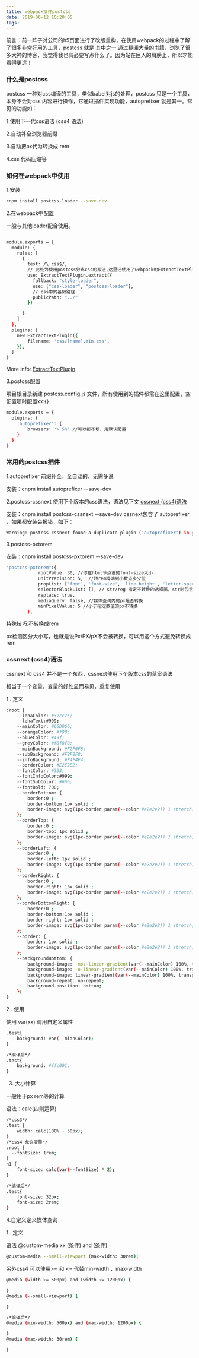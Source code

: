 ```yaml
---
title: webpack插件postcss
date: 2019-06-12 10:20:05
tags:
---
```

前言：前一阵子对公司的h5页面进行了改版重构，在使用webpack的过程中了解了很多非常好用的工具，postcss 就是 其中之一.通过翻阅大量的书籍，浏览了很多大神的博客，我觉得我也有必要写点什么了。因为站在巨人的肩膀上，所以才能看得更远！

### 什么是postcss 
postcss 一种对css编译的工具，类似babel对js的处理，postcss 只是一个工具，本身不会对css 内容进行操作，它通过插件实现功能，autoprefixer 就是其一。常见的功能如：

1.使用下一代css语法 (css4 语法)

2.自动补全浏览器前缀

3.自动把px代为转换成 rem

4.css 代码压缩等



### 如何在webpack中使用


1.安装

``` bash
cnpm install postcss-loader --save-dev
```


2.在webpack中配置

一般与其他loader配合使用。

``` bash

module.exports = {
  module: {
    rules: [
      {
        test: /\.css$/,
        // 此处为使用postcss分离css的写法,这里还使用了webpack的ExtractTextPlugin插件来进行分离
        use: ExtractTextPlugin.extract({
          fallback: "style-loader",
          use: ["css-loader", "postcss-loader"],
          // css中的基础路径
          publicPath: "../"          
        })

      }
    ]
  },
  plugins: [
    new ExtractTextPlugin({
        filename: 'css/[name].min.css',
    }),
  ]
}

```
More info: [ExtractTextPlugin](https://www.npmjs.com/package/extract-text-webpack-plugin)


3.postcss配置

项目根目录新建 postcss.config.js 文件，所有使用到的插件都需在这里配置，空配置项时配置xx:{}
``` bash
module.exports = {
  plugins: {
    'autoprefixer': {
        browsers: '> 5%' //可以都不填，用默认配置
    }
  }
}
```



### 常用的postcss插件
1.autoprefixer
前缀补全，全自动的，无需多说

安装：cnpm install autoprefixer --save-dev


2.postcss-cssnext
使用下个版本的css语法，语法见下文 [cssnext (css4)语法](#cssnext)

安装：cnpm install postcss-cssnext --save-dev
cssnext包含了 autoprefixer ，如果都安装会报错，如下：

``` bash
Warning: postcss-cssnext found a duplicate plugin ('autoprefixer') in your postcss plugins. This might be inefficient. You should remove 'autoprefixer' from your postcss plugin list since it's already included by postcss-cssnext.
```


3.postcss-pxtorem

安装：cnpm install postcss-pxtorem --save-dev

``` bash
"postcss-pxtorem":{
            rootValue: 30, //你在html节点设的font-size大小
            unitPrecision: 5,  //转rem精确到小数点多少位
            propList: ['font', 'font-size', 'line-height', 'letter-spacing'],//指定转换成rem的属性，支持 * ！ *代表所有的都转换成rem
            selectorBlackList: [], // str/reg 指定不转换的选择器，str时包含字段即匹配
            replace: true,
            mediaQuery: false, //媒体查询内的px是否转换
            minPixelValue: 5 //小于指定数值的px不转换
        },
```
特殊技巧:不转换成rem

px检测区分大小写，也就是说Px/PX/pX不会被转换，可以用这个方式避免转换成rem



<h3 id="cssnext">cssnext (css4)语法</h3>

cssnext 和 css4 并不是一个东西，cssnext使用下个版本css的草案语法

相当于一个变量，变量的好处显而易见，重复使用


1 . 定义

``` bash
:root {
    --lehaColor: #37cc75; 
    --lehaText:#999;
    --mainColor: #66D066;
    --orangeColor: #f90;
    --blueColor: #49f;
    --greyColor: #f8f8f8;
    --mainBackground: #F2F6F8;
    --subBackground: #F8F8F8;
    --infoBackground: #F4F4F4;
    --borderColor: #E2E2E2;
    --fontColor: #333;
    --fontInfoColor:#999;
    --fontSubColor: #666;
    --fontBold: 700;
    --borderBottom: {
        border:0 ;
        border-bottom:1px solid ;
        border-image: svg(1px-border param(--color #e2e2e2)) 1 stretch;
    };
    --borderTop: {
        border:0 ;
        border-top: 1px solid ; 
        border-image: svg(1px-border param(--color #e2e2e2)) 1 stretch;
    };
    --borderLeft: {
        border:0 ;
        border-left: 1px solid ; 
        border-image: svg(1px-border param(--color #e2e2e2)) 1 stretch;
    };
    --borderRight: {
        border:0 ;
        border-right: 1px solid ; 
        border-image: svg(1px-border param(--color #e2e2e2)) 1 stretch;
    };
    --borderBottomRight: {
        border:0 ;
        border-bottom:1px solid ;
        border-right: 1px solid ; 
        border-image: svg(1px-border param(--color #e2e2e2)) 1 stretch;
    };
    --border: {
        border: 1px solid ; 
        border-image: svg(1px-border param(--color #e2e2e2)) 1 stretch;
    };
    --backgroundBottom: {
        background-image: -moz-linear-gradient(var(--mainColor) 100%, transparent 100%);
        background-image: -o-linear-gradient(var(--mainColor) 100%, transparent 100%);
        background-image: linear-gradient(var(--mainColor) 100%, transparent 100%);
        background-repeat: no-repeat;
        background-position: bottom;
    };
}
```


2 . 使用 

使用 var(xx) 调用自定义属性

``` bash
.test{
    background: var(--mianColor);
}

/*编译后*/
.test{
    background: #ffc001;
}
```


3. 大小计算

一般用于px rem等的计算

语法：cale(四则运算)

``` bash
/*css3*/
.test {
    width: calc(100% - 50px);
}
/*css4 允许变量*/
:root {
  --fontSize: 1rem;
}
h1 {
    font-size: calc(var(--fontSize) * 2);
}

/*编译后*/
.test{
    font-size: 32px;
    font-size: 2rem;
}
```


4.自定义定义媒体查询

1 . 定义

语法 @custom-media xx (条件) and (条件)

``` bash
@custom-media --small-viewport (max-width: 30rem);
```

另外css4 可以使用>= 和 <= 代替min-width 、max-width

``` bash
@media (width >= 500px) and (width <= 1200px) {

}
@media (--small-viewport) {

}

/*编译后*/
@media (min-width: 500px) and (max-width: 1200px) {

}
@media (max-width: 30rem) {

}
```